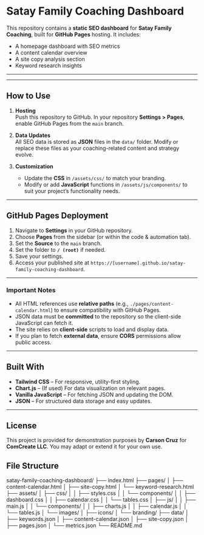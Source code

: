 # Satay Family Coaching Dashboard

This repository contains a **static SEO dashboard** for **Satay Family Coaching**, built for **GitHub Pages** hosting. It includes:

- A homepage dashboard with SEO metrics  
- A content calendar overview  
- A site copy analysis section  
- Keyword research insights  

---

---

## How to Use

1. **Hosting**  
   Push this repository to GitHub. In your repository **Settings > Pages**, enable GitHub Pages from the `main` branch.

2. **Data Updates**  
   All SEO data is stored as **JSON** files in the `data/` folder. Modify or replace these files as your coaching-related content and strategy evolve.

3. **Customization**  
   - Update the **CSS** in `/assets/css/` to match your branding.  
   - Modify or add **JavaScript** functions in `/assets/js/components/` to suit your project’s functionality needs.  

---

## GitHub Pages Deployment

1. Navigate to **Settings** in your GitHub repository.  
2. Choose **Pages** from the sidebar (or within the code & automation tab).  
3. Set the **Source** to the `main` branch.  
4. Set the folder to **`/ (root)`** if needed.  
5. Save your settings.  
6. Access your published site at `https://[username].github.io/satay-family-coaching-dashboard`.

---

### Important Notes

- All HTML references use **relative paths** (e.g., `./pages/content-calendar.html`) to ensure compatibility with GitHub Pages.  
- JSON data must be **committed** to the repository so the client-side JavaScript can fetch it.  
- The site relies on **client-side** scripts to load and display data.  
- If you plan to fetch **external data**, ensure **CORS** permissions allow public access.

---

## Built With

- **Tailwind CSS** – For responsive, utility-first styling.  
- **Chart.js** – (If used) For data visualization on relevant pages.  
- **Vanilla JavaScript** – For fetching JSON and updating the DOM.  
- **JSON** – For structured data storage and easy updates.

---

## License

This project is provided for demonstration purposes by **Carson Cruz** for **ComCreate LLC**. You may adapt or extend it for your own use.  

## File Structure
satay-family-coaching-dashboard/ ├── index.html ├── pages/ │ ├── content-calendar.html │ ├── site-copy.html │ └── keyword-research.html ├── assets/ │ ├── css/ │ │ ├── styles.css │ │ └── components/ │ │ ├── dashboard.css │ │ ├── calendar.css │ │ └── tables.css │ ├── js/ │ │ ├── main.js │ │ └── components/ │ │ ├── charts.js │ │ ├── calendar.js │ │ └── tables.js │ └── images/ │ ├── icons/ │ └── branding/ ├── data/ │ ├── keywords.json │ ├── content-calendar.json │ ├── site-copy.json │ ├── pages.json │ └── metrics.json └── README.md


